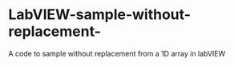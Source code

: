# LabVIEW-sample-without-replacement-
A code to sample without replacement from a 1D array in labVIEW
